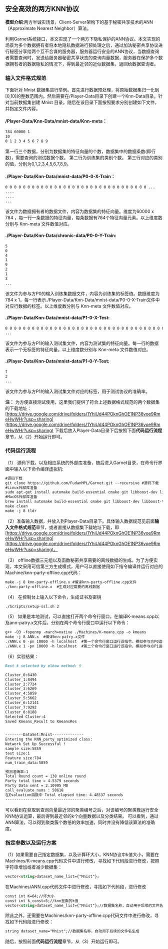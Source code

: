 ##  安全高效的两方KNN协议

**模型介绍**:两方半诚实场景，Client-Server架构下的基于秘密共享技术的ANN（Approximate Nearest Neighbor）算法。  

利用Garnet系统接口，本文实现了一个两方下隐私保护的ANN协议。本文实现的场景为多个数据拥有者将本地隐私数据进行预处理之后，通过加法秘密共享协议进行秘密分享给两个互不合谋的服务器，服务器运行安全的ANN协议，当数据查询者需要查询时，发送给服务器秘密共享状态的查询向量数据，服务器在保护多个数据拥有者的数据隐私的情况下，得到最近邻的近似数据集，返回给数据查询者。


### 输入文件格式规范

下面针对 Mnist 数据集进行举例。首先进行数据预处理，将原始数据集归一化到[0,10]的整数范围内。然后需要在/Player-Data目录下创建一个Knn-Data目录，针对当前数据集创建 Mnist 目录。随后在该目录下面按照要求分别创建如下文件，并指定文件内容。

#### /Player-Data/Knn-Data/mnist-data/Knn-meta：
```markdown
784 60000 1
10
0 1 2 3 4 5 6 7 8 9
```
第一行三个数据，分别为数据集的特征向量的个数，数据集中的数据条数(即行数)，需要查询的测试数据个数。
第二行为训练集的类别个数。
第三行对应的类别的值，分别为0,1,2,3,4,5,6,7,8,9。

#### ./Player-Data/Knn-Data/mnist-data/P0-0-X-Train：
```markdown
0 0 0 0 0 0 0 0 0 0 0 0 0 0 0 0 0 0 0 0 0 0 0 0 0 0 0 0 0 0 0 0 ...
....
....
...
```
该文件为数据拥有者的数据文件，内容为数据集的特征向量。维度为60000 x 784 ，每一行一条数据的特征向量，每条数据有784个特征向量元素。以上维度数分别与 Knn-meta 文件数值对应。
#### ./Player-Data/Knn-Data/chronic-data/P0-0-Y-Train:
```markdown
5
0
4
1
9
2
1
3
...
```
该文件为参与方P0的输入训练集数据文件，内容为训练集的标签值。数据维度为784 x 1，每一行表示./Player-Data/Knn-Data/mnist-data/P0-0-X-Train文件中对应行数据的标签。以上维度数分别与 Knn-meta 文件数值对应。
#### ./Player-Data/Knn-Data/mnist-data/P1-0-X-Test:
```markdown
0 0 0 0 0 0 0 0 0 0 0 0 0 0 0 0 0 0 0 0 0 0 0 0 0 0 0 0 0 0 0 0 0 0 0 0 0 0 0 ...
...
```
该文件为参与方P1的输入测试集文件，内容为测试集的特征向量。每一行的数据表示一个无标签的特征向量。以上维度数分别与 Knn-meta 文件数值对应。
#### ./Player-Data/Knn-Data/mnist-data/P1-0-Y-Test:
```markdown
7
2
...
```
该文件为参与方P1的输入测试集文件对应的标签，用于测试协议的准确率。


**注：**
为方便直接测试使用，这里我们提供了符合上述数据格式规范的两个数据集的下载地址：[https://drive.google.com/drive/folders/1YhiUd44POknGhOE1NP36voe9RmeHwWHr?usp=sharing](https://drive.google.com/drive/folders/1YhiUd44POknGhOE1NP36voe9RmeHwWHr?usp=sharing)
下载后放入Player-Data目录下后按照下面**代码运行流程**章节，从（2）开始运行即可。


### 代码运行流程
（1） 源码下载，以及相应系统的外部库准备，随后进入Garnet目录，在命令行界面中输入以下命令编译虚拟机:
```markdown
#源码下载
git clone https://github.com/FudanMPL/Garnet.git --recursive #源码下载
#Linux外部库准备
sudo apt-get install automake build-essential cmake git libboost-dev libboost-thread-dev libntl-dev libsodium-dev libssl-dev libtool m4  texinfo yasm
#MacOS外部库准备
brew install automake build-essential cmake git libboost-dev libboost-thread-dev libntl-dev libsodium-dev libssl-dev libtool m4 texinfo yasm
make clean  
make -j 8 tldr
```
（2）准备输入数据，并放入到Player-Data目录下。具体输入数据规范见前面**输入文件格式规范**章节，或者直接从数据集下载地址下载，即[https://drive.google.com/drive/folders/1YhiUd44POknGhOE1NP36voe9RmeHwWHr?usp=sharing](https://drive.google.com/drive/folders/1YhiUd44POknGhOE1NP36voe9RmeHwWHr?usp=sharing)。

（3） offline数据三元组以及函数秘密共享需要的离线数据的生成。为了方便实现，本文采用可信第三方生成模式，用户可以直接使用如下指令编译并运行对应的Machine/knn-party-offline.cpp代码：
```markdown
make -j 8 knn-party-offline.x #编译knn-party-offline.cpp文件
./knn-party-offline.x  #生成对应需要的离线数据
```

（4） 在控制台上输入以下命令，生成证书及密钥
```markdown
./Scripts/setup-ssl.sh 2
```
（5） 如果是本地测试，可以直接打开两个命令行窗口，在编译K-means.cpp以及ann-patry.x文件后，分别在两个命令行窗口中运行以下命令：
```markdown
g++ -O3 -fopenmp -march=native ./Machines/K-means.cpp -o kmeans
make -j 8 ANN.x  #编译knn-patry.x文件
./ANN.x 0 -pn 10000 -h localhost  #第一个命令行窗口运行该指令，模拟参与方P0运行的命令
./ANN.x 1 -pn 10000 -h localhost  #第二个命令行窗口运行该指令，模拟参与方P1运行的命令
```
（6）实验结果：
```markdown
Best k selected by elbow method: 9

Cluster_0:6430
Cluster_1:8494
Cluster_2:7724
Cluster_3:6269
Cluster_4:5859
Cluster_5:5602
Cluster_6:12141
Cluster_7:9292
Cluster_8:8188
Selected Cluster:4
Saved Kmeans_Result to KmeansRes


--------DataSet:Mnist--------------
Entering the KNN_party_optimized class:
Network Set Up Successful ! 
sample size:5859
test size:1
Feature size:784
num_train_data:5859

预测准确率:1
Total Round count = 138 online round
Party total time = 4.5379 seconds
Party Data sent = 2.10905 MB
call_evaluate_nums : 58618
在Evaluation函数中 Total elapsed time: 4.48537 seconds
-----------------------------------------------------

```
可以看到在获取到查询向量最近邻的聚类编号之后，对该编号的聚类簇运行安全KNN协议运算，最后得到最近邻的k个向量数据以及分类结果。
可以看到，通过ANN算法，可以得到聚类簇个数倍的效率加速，同时并没有降低该算法的准确度。

### 指定参数以及运行方案
（1）如果需要自己指定数据集，以及计算环大小，KNN协议中k值大小，需要在Machines/K-means.cpp代码文件中进行修改，寻找如下代码段进行修改，按照字符串增加或者减少数据集：
```markdown
vector<string>dataset_name_list={"Mnist"};
```
在Machines/ANN.cpp代码文件中进行修改，寻找如下代码段，进行修改
```markdown
const int K=64;//环大小
const int k_const=5;//knn里面的k值 
vector<string>dataset_name_list={"Mnist"};//数据集名称，自动用于后续的文件名生成
```
除此之外，还需要在Machines/knn-party-offline.cpp代码文件中进行修改，寻找如下代码段进行修改：
```markdown
string dataset_name="Mnist";//数据集名称，自动用于后续的文件名生成
```
随后，按照前面**代码运行流程**章节，从（3）开始运行即可。

